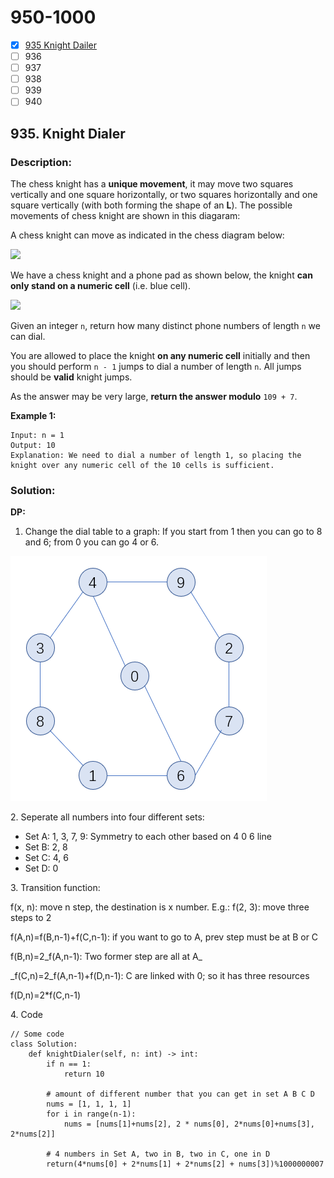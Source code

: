 # 950-1000

* [x] [935 Knight Dailer](950-1000.md#935.-knight-dialer)
* [ ] 936
* [ ] 937
* [ ] 938
* [ ] 939
* [ ] 940

## 935. Knight Dialer

### Description:

The chess knight has a **unique movement**, it may move two squares vertically and one square horizontally, or two squares horizontally and one square vertically (with both forming the shape of an **L**). The possible movements of chess knight are shown in this diagaram:

A chess knight can move as indicated in the chess diagram below:

![](https://assets.leetcode.com/uploads/2020/08/18/chess.jpg)

We have a chess knight and a phone pad as shown below, the knight **can only stand on a numeric cell** (i.e. blue cell).

![](https://assets.leetcode.com/uploads/2020/08/18/phone.jpg)

Given an integer `n`, return how many distinct phone numbers of length `n` we can dial.

You are allowed to place the knight **on any numeric cell** initially and then you should perform `n - 1` jumps to dial a number of length `n`. All jumps should be **valid** knight jumps.

As the answer may be very large, **return the answer modulo** `109 + 7`.

**Example 1:**

```
Input: n = 1
Output: 10
Explanation: We need to dial a number of length 1, so placing the knight over any numeric cell of the 10 cells is sufficient.
```

### Solution:

**DP:**

1. Change the dial table to a graph: If you start from 1 then you can go to 8 and 6; from 0 you can go 4 or 6.

![](<../.gitbook/assets/image (1) (1) (1).png>)

2\. Seperate all numbers into four different sets:

* Set A: 1, 3, 7, 9: Symmetry to each other based on 4 0 6 line
* Set B: 2, 8
* Set C: 4, 6
* Set D: 0

3\. Transition function:

f(x, n): move n step, the destination is x number. E.g.: f(2, 3): move three steps to 2

f(A,n)=f(B,n-1)+f(C,n-1): if you want to go to A, prev step must be at B or C

f(B,n)=2\_f(A,n-1): Two former step are all at A\_

\_f(C,n)=2\_f(A,n-1)+f(D,n-1): C are linked with 0; so it has three resources

f(D,n)=2\*f(C,n-1)

4\. Code

```
// Some code
class Solution:
    def knightDialer(self, n: int) -> int:
        if n == 1:
            return 10
        
        # amount of different number that you can get in set A B C D
        nums = [1, 1, 1, 1]
        for i in range(n-1):
            nums = [nums[1]+nums[2], 2 * nums[0], 2*nums[0]+nums[3], 2*nums[2]]
            
        # 4 numbers in Set A, two in B, two in C, one in D
        return(4*nums[0] + 2*nums[1] + 2*nums[2] + nums[3])%1000000007
        
```
